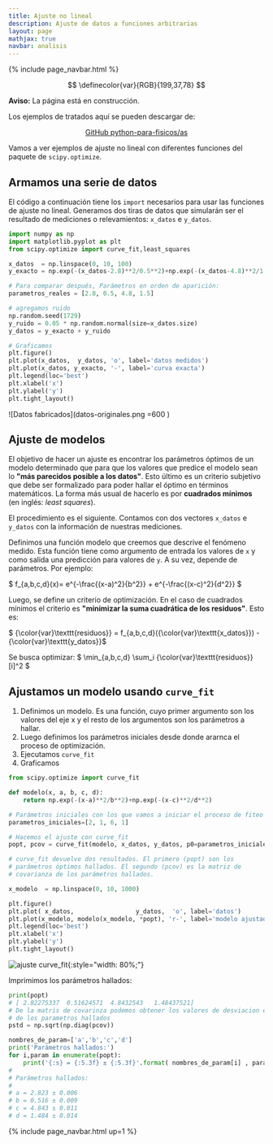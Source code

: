 ```yaml
---
title: Ajuste no lineal
description: Ajuste de datos a funciones arbitrarias
layout: page
mathjax: true
navbar: analisis
---
```


{% include page_navbar.html %}


$$
\definecolor{var}{RGB}{199,37,78}
$$


<div class="alert alert-danger" role="alert" >
  <strong>Aviso:</strong> La página está en construcción.
</div>

Los ejemplos de tratados aquí se pueden descargar de:

<center>
<a href="https://github.com/marceluda/python-para-fisicos/tree/master/tutoriales/analisis" class="btn btn-primary btn-lg" role="button">
GitHub python-para-fisicos/as
</a>
</center>

Vamos a ver ejemplos de ajuste no lineal con diferentes funciones del paquete
de `scipy.optimize`.

## Armamos una serie de datos

El código a continuación tiene los `import` necesarios para usar las funciones
de ajuste no lineal. Generamos dos tiras de datos que simularán ser el resultado
de mediciones o relevamientos: `x_datos` e `y_datos`.

```python
import numpy as np
import matplotlib.pyplot as plt
from scipy.optimize import curve_fit,least_squares

x_datos  = np.linspace(0, 10, 100)
y_exacto = np.exp(-(x_datos-2.8)**2/0.5**2)+np.exp(-(x_datos-4.8)**2/1.5**2)

# Para comparar después, Parámetros en orden de aparición:
parametros_reales = [2.8, 0.5, 4.8, 1.5]

# agregamos ruido
np.random.seed(1729)
y_ruido = 0.05 * np.random.normal(size=x_datos.size)
y_datos = y_exacto + y_ruido

# Graficamos
plt.figure()
plt.plot(x_datos,  y_datos, 'o', label='datos medidos')
plt.plot(x_datos, y_exacto, '-', label='curva exacta')
plt.legend(loc='best')
plt.xlabel('x')
plt.ylabel('y')
plt.tight_layout()
```
![Datos fabricados](datos-originales.png =600 )

## Ajuste de modelos

El objetivo de hacer un ajuste es encontrar los parámetros óptimos de un modelo
determinado que para que los valores que predice el modelo sean lo **"más parecidos
posible a los datos"**. Esto último es un criterio subjetivo que debe ser formalizado
para poder hallar el óptimo en términos matemáticos. La forma más usual de hacerlo
es por **cuadrados mínimos** (en inglés: *least squares*).

El procedimiento es el siguiente.
Contamos con dos vectores `x_datos` e `y_datos` con la información de nuestras
mediciones.

Definimos una función modelo que creemos que descrive el fenómeno medido.
Esta función tiene como argumento de entrada los valores de `x` y como salida
una predicción para valores de `y`. A su vez, depende de parámetros. Por ejemplo:

$ f_{a,b,c,d}(x)= e^{-\frac{(x-a)^2}{b^2}} + e^{-\frac{(x-c)^2}{d^2}} $

Luego, se define un criterio de optimización. En el caso de cuadrados mínimos
el criterio es **"minimizar la suma cuadrática de los residuos"**. Esto es:

$ {\color{var}\texttt{residuos}} = f_{a,b,c,d}({\color{var}\texttt{x_datos}}) - {\color{var}\texttt{y_datos}}$

Se busca optimizar:
$ \min_{a,b,c,d} \sum_i {\color{var}\texttt{residuos}}[i]^2 $



## Ajustamos un modelo usando `curve_fit`

  1. Definimos un modelo. Es una función, cuyo primer argumento son los valores
    del eje x y el resto de los argumentos son los parámetros a hallar.
  1. Luego definimos los parámetros iniciales desde donde ararnca el proceso
    de optimización.
  1. Ejecutamos `curve_fit`
  1. Graficamos

```python
from scipy.optimize import curve_fit

def modelo(x, a, b, c, d):
    return np.exp(-(x-a)**2/b**2)+np.exp(-(x-c)**2/d**2)

# Parámetros iniciales con los que vamos a iniciar el proceso de fiteo
parametros_iniciales=[2, 1, 6, 1]

# Hacemos el ajuste con curve_fit
popt, pcov = curve_fit(modelo, x_datos, y_datos, p0=parametros_iniciales)

# curve_fit devuelve dos resultados. El primero (popt) son los
# parámetros óptimos hallados. El segundo (pcov) es la matriz de
# covarianza de los parámetros hallados.

x_modelo  = np.linspace(0, 10, 1000)

plt.figure()
plt.plot( x_datos,                 y_datos,  'o', label='datos')
plt.plot(x_modelo, modelo(x_modelo, *popt), 'r-', label='modelo ajustado')
plt.legend(loc='best')
plt.xlabel('x')
plt.ylabel('y')
plt.tight_layout()
```

![ajuste curve_fit](ajuste-con-curve_fit.png "Ajuste con curve_fit"){:style="width: 80%;"}

Imprimimos los parámetros hallados:
```python
print(popt)
# [ 2.82275337  0.51624571  4.8432543   1.48437521]
# De la matris de covarinza podemos obtener los valores de desviacion estandar
# de los parametros hallados
pstd = np.sqrt(np.diag(pcov))

nombres_de_param=['a','b','c','d']
print('Parámetros hallados:')
for i,param in enumerate(popt):
    print('{:s} = {:5.3f} ± {:5.3f}'.format( nombres_de_param[i] , param , pstd[i]/2) )
#
# Parámetros hallados:
#
# a = 2.823 ± 0.006
# b = 0.516 ± 0.009
# c = 4.843 ± 0.011
# d = 1.484 ± 0.014
```



{% include page_navbar.html up=1 %}
